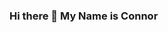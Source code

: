 ### Hi there 👋 My Name is Connor

<!--
**OblivionBC/OblivionBC** is a ✨ _special_ ✨ repository because its `README.md` (this file) appears on your GitHub profile.

Here are some ideas to get you started:

- 🔭 I’m currently working on Project Jump! A 2D platformer that I am creating with my team for my Software Engineering class!
- 🌱 I’m currently learning Software Development practices and Unreal Engine
- 👯 I’m looking to collaborate on any sort of Games, or crossplatform/web apps.
- 💬 Ask me about my dog Skye or Track and Field :)
- 😄 Pronouns: he/him
- ⚡ Fun fact: I am a nationally ranked track and field athlete and am pretty good at cooking (I think)
-->
